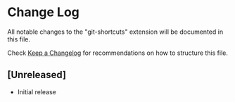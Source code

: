 # Change Log

All notable changes to the "git-shortcuts" extension will be documented in this file.

Check [Keep a Changelog](http://keepachangelog.com/) for recommendations on how to structure this file.

## [Unreleased]

- Initial release